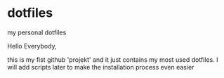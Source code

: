# dotfiles
my personal dotfiles

Hello Everybody,

this is my fist github 'projekt' and it just contains my most used dotfiles. I will add scripts later to make the installation process even easier

